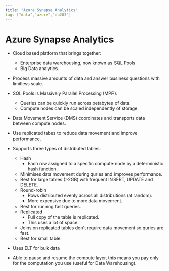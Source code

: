 ```yaml
---
title: "Azure Synapse Analytics"
tags ["data","azure","dp203"]
---
```


# Azure Synapse Analytics

- Cloud based platform that brings together:
    - Enterprise data warehousing, now known as SQL Pools
    - Big Data analytics.

- Process massive amounts of data and answer business questions with limitless scale.

- SQL Pools is Massively Parallel Processing (MPP).
    - Queries can be quickly run across petabytes of data.
    - Compute nodes can be scaled independently of storage.

- Data Movement Service (DMS) coordinates and transports data between compute nodes.

- Use replicated tabes to reduce data movement and improve performance.

- Supports three types of distributed tables:
    - Hash
        - Each row assigned to a specific compute node by a deterministic hash function.
	- Minimises data movement during quries and improves performance.
	- Best for large tables (>2GB) with frequent INSERT, UPDATE and DELETE.
    - Round-robin
        - Rows distributed evenly across all distributions (at random).
	    - More expensive due to more data movement.
	- Best for running fast queries.
    - Replicated
        - Full copy of the table is replicated.
	    - This uses a lot of space.
	- Joins on replicated tables don't require data movement so quries are fast.
	- Best for small table.

- Uses ELT for bulk data

- Able to pause and resume the compute layer, this means you pay only for the computation you use (useful for Data Warehousing).
